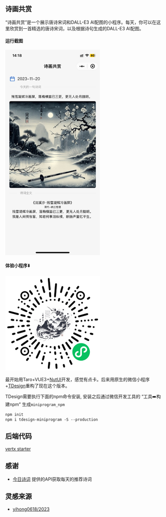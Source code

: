 ## 诗画共赏

“诗画共赏”是一个展示唐诗宋词和DALL-E3 AI配图的小程序。每天，你可以在这里欣赏到一首精选的唐诗宋词，以及根据诗句生成的DALL-E3 AI配图。

#### 运行截图

<img src="./assets/screen_shot.jpeg" alt="诗画共赏" width=300px/>

#### 体验小程序⬇️

<img src="./assets/gh_71c17530cffe_1280.jpg" alt="诗画共赏" width=300px/>

最开始用Taro+VUE3+[NutUI](https://nutui.jd.com/taro/vue/4x/#/zh-CN/guide/intro)开发，感觉有点卡。后来用原生的微信小程序+[TDesign](https://tdesign.tencent.com/miniprogram/overview)重构了现在这个版本。

TDesign需要执行下面的npm命令安装, 安装之后通过微信开发工具的 “工具➡️构建npm” 生成`miniprogram_npm`
```
npm init
npm i tdesign-miniprogram -S --production
```

## 后端代码

[vertx starter](https://github.com/yangchuang/vertx-starter)

## 感谢 

- [今日诗词](https://www.jinrishici.com/) 提供的API获取每天的推荐诗词

## 灵感来源

- [yihong0618/2023](https://github.com/yihong0618/2023)
